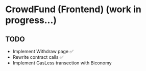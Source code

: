 # CrowdFund (Frontend) (work in progress...)

## TODO
- Implement Withdraw page ✅
- Rewrite contract calls ✅
- Implement GasLess transection with Biconomy
